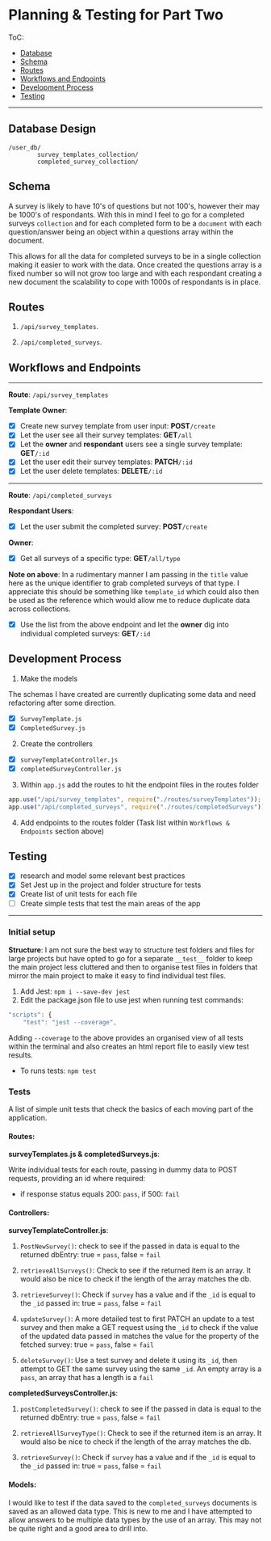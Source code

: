 # Planning & Testing for Part Two

ToC:

- [Database](#Database-Design)
- [Schema](#Schema)
- [Routes](#Routes)
- [Workflows and Endpoints](#Workflows-and-Endpoints)
- [Development Process](#Development-Process)
- [Testing](#Testing)

---

## Database Design

```
/user_db/
        survey_templates_collection/
        completed_survey_collection/

```

## Schema

A survey is likely to have 10's of questions but not 100's, however their may be 1000's of respondants. With this in mind I feel to go for a completed surveys `collection` and for each completed form to be a `document` with each question/answer being an object within a questions array within the document.

This allows for all the data for completed surveys to be in a single collection making it easier to work with the data. Once created the questions array is a fixed number so will not grow too large and with each respondant creating a new document the scalability to cope with 1000s of respondants is in place.

## Routes

1. `/api/survey_templates`.

2. `/api/completed_surveys`.

## Workflows and Endpoints

---

**Route**: `/api/survey_templates`

**Template Owner**:

- [x] Create new survey template from user input: **POST**`/create`
- [x] Let the user see all their survey templates: **GET**`/all`
- [x] Let the **owner** and **respondant** users see a single survey template: **GET**`/:id`
- [x] Let the user edit their survey templates: **PATCH**`/:id`
- [x] Let the user delete templates: **DELETE**`/:id`

---

**Route**: `/api/completed_surveys`

**Respondant Users**:

- [x] Let the user submit the completed survey: **POST**`/create`

**Owner**:

- [x] Get all surveys of a specific type: **GET**`/all/type`

**Note on above**: In a rudimentary manner I am passing in the `title` value here as the unique identifier to grab completed surveys of that type. I appreciate this should be something like `template_id` which could also then be used as the reference which would allow me to reduce duplicate data across collections.

- [x] Use the list from the above endpoint and let the **owner** dig into individual completed surveys: **GET**`/:id`

## Development Process

1. Make the models

The schemas I have created are currently duplicating some data and need refactoring after some direction.

- [x] `SurveyTemplate.js`
- [x] `CompletedSurvey.js`

2. Create the controllers

- [x] `surveyTemplateController.js`
- [x] `completedSurveyController.js`

3. Within `app.js` add the routes to hit the endpoint files in the routes folder

```js
app.use("/api/survey_templates", require("./routes/surveyTemplates"));
app.use("/api/completed_surveys", require("./routes/completedSurveys"));
```

4. Add endpoints to the routes folder (Task list within `Workflows & Endpoints` section above)

## Testing

- [x] research and model some relevant best practices
- [x] Set Jest up in the project and folder structure for tests
- [x] Create list of unit tests for each file
- [ ] Create simple tests that test the main areas of the app

---

### Initial setup

**Structure**: I am not sure the best way to structure test folders and files for large projects but have opted to go for a separate `__test__` folder to keep the main project less cluttered and then to organise test files in folders that mirror the main project to make it easy to find individual test files.

1. Add Jest: `npm i --save-dev jest`
2. Edit the package.json file to use jest when running test commands:

```js
"scripts": {
    "test": "jest --coverage",
```

Adding `--coverage` to the above provides an organised view of all tests within the terminal and also creates an html report file to easily view test results.

- To runs tests: `npm test`

### Tests

A list of simple unit tests that check the basics of each moving part of the application.

#### Routes:

**surveyTemplates.js & completedSurveys.js**:

Write individual tests for each route, passing in dummy data to POST requests, providing an id where required:

- if response status equals 200: `pass`, if 500: `fail`

#### Controllers:

**surveyTemplateController.js**:

1. `PostNewSurvey()`: check to see if the passed in data is equal to the returned dbEntry: true = `pass`, false = `fail`

2. `retrieveAllSurveys()`: Check to see if the returned item is an array. It would also be nice to check if the length of the array matches the db.

3. `retrieveSurvey()`: Check if `survey` has a value and if the `_id` is equal to the `_id` passed in: true = `pass`, false = `fail`

4. `updateSurvey()`: A more detailed test to first PATCH an update to a test survey and then make a GET request using the `_id` to check if the value of the updated data passed in matches the value for the property of the fetched survey: true = `pass`, false = `fail`

5. `deleteSurvey()`: Use a test survey and delete it using its `_id`, then attempt to GET the same survey using the same `_id`. An empty array is a `pass`, an array that has a length is a `fail`

**completedSurveysController.js**:

1. `postCompletedSurvey()`: check to see if the passed in data is equal to the returned dbEntry: true = `pass`, false = `fail`

2. `retrieveAllSurveyType()`: Check to see if the returned item is an array. It would also be nice to check if the length of the array matches the db.

3. `retrieveSurvey()`: Check if `survey` has a value and if the `_id` is equal to the `_id` passed in: true = `pass`, false = `fail`

#### Models:

I would like to test if the data saved to the `completed_surveys` documents is saved as an allowed data type.
This is new to me and I have attempted to allow answers to be multiple data types by the use of an array. This may not be quite right and a good area to drill into.
